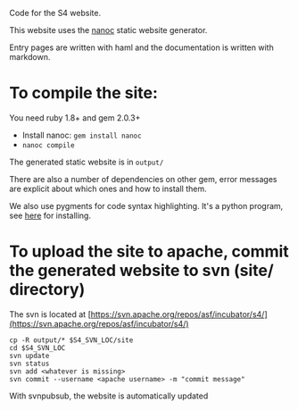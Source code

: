 Code for the S4 website.

This website uses the [nanoc](http://nanoc.stoneship.org/) static website generator.

Entry pages are written with haml and the documentation is written with markdown.


# To compile the site:

You need ruby 1.8+ and gem 2.0.3+

* Install nanoc: `gem install nanoc`
* `nanoc compile`

The generated static website is in `output/`


There are also a number of dependencies on other gem, error messages are explicit about which ones and how to install them.

We also use pygments for code syntax highlighting. It's a python program, see [here](http://pygments.org/docs/installation/) for installing.

# To upload the site to apache, commit the generated website to svn (site/ directory)

The svn is located at [https://svn.apache.org/repos/asf/incubator/s4/](https://svn.apache.org/repos/asf/incubator/s4/)

	cp -R output/* $S4_SVN_LOC/site
	cd $S4_SVN_LOC
	svn update
	svn status
	svn add <whatever is missing>
	svn commit --username <apache username> -m "commit message"

With svnpubsub, the website is automatically updated
